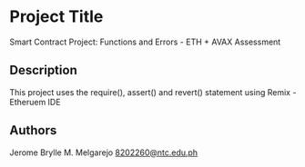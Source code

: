 # Project Title

Smart Contract Project: Functions and Errors - ETH + AVAX Assessment

## Description

This project uses the require(), assert() and revert() statement using Remix - Etheruem IDE

## Authors

Jerome Brylle M. Melgarejo
8202260@ntc.edu.ph

